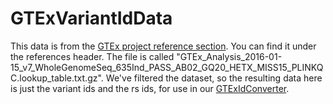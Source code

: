 # GTExVariantIdData

This data is from the [GTEx project reference section](https://gtexportal.org/home/datasets). You can find it under the references header. The file is called "GTEx_Analysis_2016-01-15_v7_WholeGenomeSeq_635Ind_PASS_AB02_GQ20_HETX_MISS15_PLINKQC.lookup_table.txt.gz". We've filtered the dataset, so the resulting data here is just the variant ids and the rs ids, for use in our [GTExIdConverter](https://github.com/oliviasabik/GTExIdConverter).  

